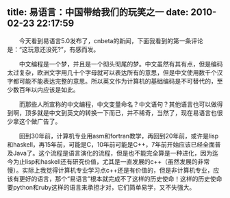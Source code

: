 title: 易语言：中国带给我们的玩笑之一
date: 2010-02-23 22:17:59
---

　　今天看到易语言5.0发布了，cnbeta的新闻，下面我看到的第一条评论是：“这玩意还没死?”，有感而发。

　　中文编程是一个梦，并且是一个彻头彻尾的梦。中文虽然有其有点，但是编码太过复杂，欧洲文字用几十个字母就可以表达所有的意思，但是中文使用数千个汉字都可能不能表达完整的意思。所以英文作为计算机的基础编码是不可替代的，至少数百年以内应该是如此。

　　而那些人所宣称的中文编程，中文变量命名？中文语句？其他语言也可以做得到啊，顶多就是中文到英文的转换一下而已，并不稀奇，当然了，现在易语言也很少拿这个做广告了。

　　回到30年前，计算机专业用asm和fortran教学，再回到20年前，或许是lisp和haskell，再15年前，可能是C，10年前可能是C++，7年前开始应该已经全面普及Java了。这个流程是语言演化的流程，但是也不能完全算是一种进化，因为迄今为止lisp和haskell还有研究价值，尤其是一直发展的c++（虽然发展的非常慢）。实际上我觉得计算机专业学习点c++还是有价值的，但是非计算机专业，应该有更好的语言，那个“易语言”根本就完成不了这样的历史使命！这样的历史使命要python和ruby这样的语言来承担才对，它们简单易学，又不失强大。